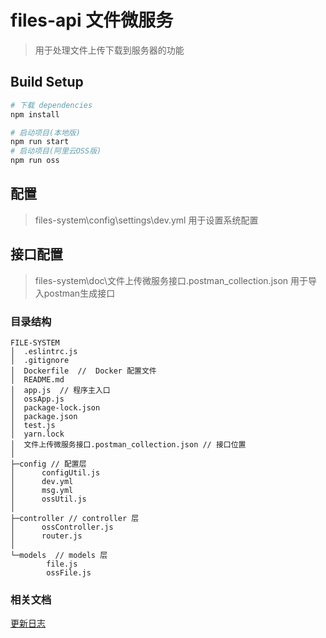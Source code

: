 # files-api 文件微服务

> 用于处理文件上传下载到服务器的功能

## Build Setup

``` bash
# 下载 dependencies
npm install

# 启动项目(本地版)
npm run start
# 启动项目(阿里云OSS版)
npm run oss
```
## 配置
> files-system\config\settings\dev.yml 用于设置系统配置

## 接口配置
> files-system\doc\文件上传微服务接口.postman_collection.json 用于导入postman生成接口

### 目录结构

```
FILE-SYSTEM
│  .eslintrc.js 
│  .gitignore
│  Dockerfile  //  Docker 配置文件
│  README.md
│  app.js  // 程序主入口
│  ossApp.js
│  package-lock.json
│  package.json
│  test.js
│  yarn.lock
│  文件上传微服务接口.postman_collection.json // 接口位置
│
├─config // 配置层
│      configUtil.js
│      dev.yml
│      msg.yml
│      ossUtil.js
│
├─controller // controller 层
│      ossController.js
│      router.js
│
└─models  // models 层
        file.js
        ossFile.js

```
### 相关文档
[更新日志](https://github.com/FireSmallPanda/files-system/blob/master/doc/UPDATE_LOG_CN.md)
